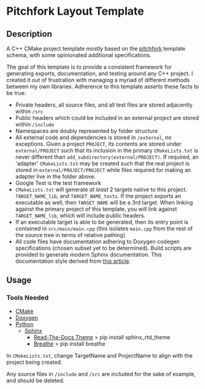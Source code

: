 # Pitchfork Layout Template

## Description

A C++ CMake project template mostly based on the [pitchfork](https://joholl.github.io/pitchfork-website/) template schema, with some opinionated additional specifications.

The goal of this template is to provide a consistent framework for generating exports, documentation, and testing around any C++ project. I created it out of frustration with managing a myriad of different methods between my own libraries. Adherence to this template asserts these facts to be true:

- Private headers, all source files, and all test files are stored adjacently within ```/src```
- Public headers which could be included in an external project are stored within ```/include```
- Namespaces are doubly represented by folder structure
- All external code and dependencies is stored in ```/external```, no exceptions. Given a project ```PROJECT```, its contents are stored under ```external/PROJECT``` such that its inclusion in the primary ```CMakeLists.txt``` is never different than ```add_subdirectory(external/PROJECT)```. If required, an 'adapter' ```CMakeLists.txt``` may be created such that the real project is stored in ```external/PROJECT/PROJECT``` while files required for making an adapter live in the folder above.
- Google Test is the test framework
- ```CMakeLists.txt``` will generate *at least* 2 targets native to this project. ```TARGET_NAME_lib```, and ```TARGET_NAME_tests```. If the project exports an executable as well, then ```TARGET_NAME``` will be a 3rd target. When linking against the primary project of this template, you will link against ```TARGET_NAME_lib```, which will include public headers.
- If an executable target is able to be generated, then its entry point is contained in ```src/main/main.cpp``` (this isolates ```main.cpp``` from the rest of the source tree in terms of relative pathing)
- All code files have documentation adhering to Doxygen codegen specifications (chosen subset yet to be determined). Build scripts are provided to generate modern Sphinx documentation. This documentation style derived from [this article](https://devblogs.microsoft.com/cppblog/clear-functional-c-documentation-with-sphinx-breathe-doxygen-cmake/).

## Usage

### Tools Needed
- [CMake](https://cmake.org/download/)
- [Doxygen](https://www.doxygen.nl/download.html)
- [Python](https://www.python.org/downloads/)
    - [Sphinx](https://www.sphinx-doc.org/en/master/usage/installation.html)
        - [Read-The-Docs Theme](https://sphinx-themes.org/sample-sites/sphinx-rtd-theme/) > pip install sphinx_rtd_theme
        - [Breathe](https://www.breathe-doc.org/) > pip install breathe

In ```CMakeLists.txt```, change TargetName and ProjectName to align with the project being created.

Any source files in ```/include``` and ```/src``` are included for the sake of example, and should be deleted.